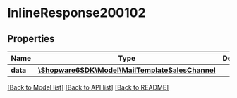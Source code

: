 # InlineResponse200102

## Properties
Name | Type | Description | Notes
------------ | ------------- | ------------- | -------------
**data** | [**\Shopware6SDK\Model\MailTemplateSalesChannel**](MailTemplateSalesChannel.md) |  | [optional] 

[[Back to Model list]](../../README.md#documentation-for-models) [[Back to API list]](../../README.md#documentation-for-api-endpoints) [[Back to README]](../../README.md)

